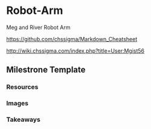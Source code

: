 # Robot-Arm
Meg and River Robot Arm

https://github.com/chssigma/Markdown_Cheatsheet

http://wiki.chssigma.com/index.php?title=User:Mgist56

## Milestrone Template

### Resources

### Images

### Takeaways
